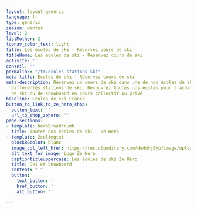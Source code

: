 ```yaml
---
layout: layout_generic
language: fr
type: generic
season: winter
level: 2
listMother: 2
topnav_color_text: light
title: Les écoles de ski - Réservez cours de ski
titleHome: Les écoles de ski - Réservez cours de ski
activite: ''
conseil: ''
permalink: "/fr/ecoles-stations-ski"
meta-title: Ecoles de ski - Réservez cours de ski
meta-description: Réservez un cours de ski dans une de nos écoles de ski dans les
  différentes stations de ski. Découvrez toutes nos écoles pour l'achat d'un cours
  de ski ou de snowboard en cours collectif ou privé.
baseline: Ecoles de ski France
button_to_link_to_ze_hero_shop:
  button_text: ''
  url_to_shop_zehero: ''
page_sections:
- template: heroBreadcrumb
  title: Toutes nos écoles de ski - Ze Hero
- template: 2colimgtxt
  blockBGcolor: blanc
  image_col_left_href: https://res.cloudinary.com/deddrj0yb/image/upload/v1640094644/website/logo/Sur%20fond%20clair/logo-ze-hero-horizontal_4_a3dhvk.png
  alt_text_for_image: Logo Ze Hero
  captiontitleuppercase: Les écoles de ski Ze Hero
  title: Ski et Snowboard
  content: " "
  button:
    text_button: ''
    href_button: ''
    alt_button: ''

---
```

